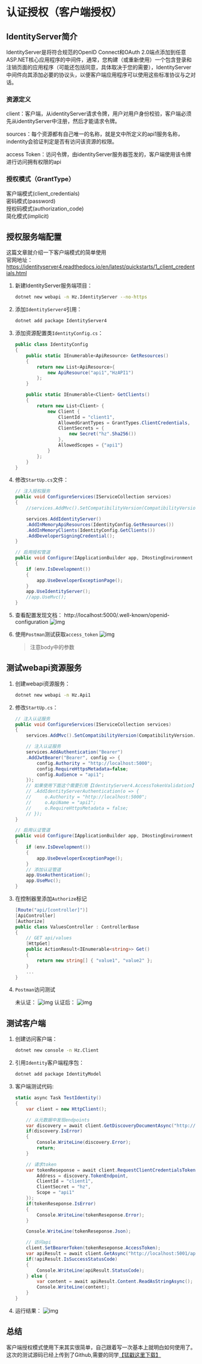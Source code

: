 # 认证授权（客户端授权）

## IdentityServer简介

IdentityServer是将符合规范的OpenID Connect和OAuth 2.0端点添加到任意ASP.NET核心应用程序的中间件，通常，您构建（或重新使用）一个包含登录和注销页面的应用程序（可能还包括同意，具体取决于您的需要），IdentityServer中间件向其添加必要的协议头，以便客户端应用程序可以使用这些标准协议与之对话。

### 资源定义

client：客户端，从identityServer请求令牌，用户对用户身份校验，客户端必须先从identityServer中注册，然后才能请求令牌。
 
sources：每个资源都有自己唯一的名称，就是文中所定义的api1服务名称，indentity会验证判定是否有访问该资源的权限。

access Token：访问令牌，由identityServer服务器签发的，客户端使用该令牌进行访问拥有权限的api

### 授权模式（GrantType）

客户端模式(client_credentials)  
密码模式(password)  
授权码模式(authorization_code)  
简化模式(implicit)

## 授权服务端配置

这篇文章就介绍一下客户端模式的简单使用  
官网地址：https://identityserver4.readthedocs.io/en/latest/quickstarts/1_client_credentials.html

1. 新建IdentityServer服务端项目：
    ```bash
    dotnet new webapi -n Hz.IdentityServer --no-https
    ```
1. 添加`IdentityServer4`引用：
    ```bash
    dotnet add package IdentityServer4
    ```
1. 添加资源配置类`IdentityConfig.cs`：
    ```csharp
    public class IdentityConfig
    {
        public static IEnumerable<ApiResource> GetResources()
        {
            return new List<ApiResource>{
                new ApiResource("api1","HzAPI1")
            };
        }

        public static IEnumerable<Client> GetClients()
        {
            return new List<Client> {
                new Client {
                    ClientId = "client1",
                    AllowedGrantTypes = GrantTypes.ClientCredentials,
                    ClientSecrets = {
                        new Secret("hz".Sha256())
                    },
                    AllowedScopes = {"api1"}
                }
            };
        }
    }
    ```

1. 修改`StartUp.cs`文件：
    ```csharp
    // 注入授权服务
    public void ConfigureServices(IServiceCollection services)
    {
        //services.AddMvc().SetCompatibilityVersion(CompatibilityVersion.Version_2_2);

        services.AddIdentityServer()
        .AddInMemoryApiResources(IdentityConfig.GetResources())
        .AddInMemoryClients(IdentityConfig.GetClients())
        .AddDeveloperSigningCredential();
    }

    // 启用授权管道
    public void Configure(IApplicationBuilder app, IHostingEnvironment env)
    {
        if (env.IsDevelopment())
        {
            app.UseDeveloperExceptionPage();
        }
        app.UseIdentityServer();
        //app.UseMvc();
    }
    ```
1. 查看配置发现文档： http://localhost:5000/.well-known/openid-configuration
    ![img](./img/client/1.png)
1. 使用`Postman`测试获取`access_token`
    ![img](./img/client/2.png)
    > 注意body中的参数

## 测试webapi资源服务

1. 创建webapi资源服务：
    ```bash
    dotnet new webapi -n Hz.Api1
    ```
1. 修改`StartUp.cs`：
    ```csharp
    // 注入认证服务
    public void ConfigureServices(IServiceCollection services)
    {
        services.AddMvc().SetCompatibilityVersion(CompatibilityVersion.Version_2_2);

        // 注入认证服务
        services.AddAuthentication("Bearer")
        .AddJwtBearer("Bearer", config => {
            config.Authority = "http://localhost:5000";
            config.RequireHttpsMetadata=false;
            config.Audience = "api1";
        });
        // 如果使用下面这个需要引用【IdentityServer4.AccessTokenValidation】
        // .AddIdentityServerAuthentication(o => {
        //     o.Authority = "http://localhost:5000";
        //     o.ApiName = "api1";
        //     o.RequireHttpsMetadata = false;
        // });
    }
    
    // 启用认证管道
    public void Configure(IApplicationBuilder app, IHostingEnvironment env)
    {
        if (env.IsDevelopment())
        {
            app.UseDeveloperExceptionPage();
        }
        // 添加认证管道
        app.UseAuthentication();
        app.UseMvc();
    }
    ```
1. 在控制器里添加`Authorize`标记
    ```csharp
    [Route("api/[controller]")]
    [ApiController]
    [Authorize]
    public class ValuesController : ControllerBase
    {
        // GET api/values
        [HttpGet]
        public ActionResult<IEnumerable<string>> Get()
        {
            return new string[] { "value1", "value2" };
        }
        ...
    }
    ```
1. `Postman`访问测试
    
    未认证：
    ![img](./img/client/3.png)
    认证后：
    ![img](./img/client/4.png)

## 测试客户端

1. 创建访问客户端：
    ```bash
    dotnet new console -n Hz.Client
    ```
1. 引用`Identity`客户端程序包：
    ```bash
    dotnet add package IdentityModel
    ```
1. 客户端测试代码:
    ```csharp
    static async Task TestIdentity()
    {
        var client = new HttpClient();

        // 从元数据中发现endpoints
        var discovery = await client.GetDiscoveryDocumentAsync("http://localhost:5000");
        if(discovery.IsError)
        {
            Console.WriteLine(discovery.Error);
            return;
        }

        // 请求token            
        var tokenReseponse = await client.RequestClientCredentialsTokenAsync(new ClientCredentialsTokenRequest{
            Address = discovery.TokenEndpoint,
            ClientId = "client1",
            ClientSecret = "hz",
            Scope = "api1"
        });
        if(tokenReseponse.IsError)
        {
            Console.WriteLine(tokenReseponse.Error);
        }

        Console.WriteLine(tokenReseponse.Json);

        // 访问api
        client.SetBearerToken(tokenReseponse.AccessToken);
        var apiResult = await client.GetAsync("http://localhost:5001/api/values");
        if(!apiResult.IsSuccessStatusCode)
        {
            Console.WriteLine(apiResult.StatusCode);
        } else {
            var content = await apiResult.Content.ReadAsStringAsync();
            Console.WriteLine(content);
        }
    } 
    ```
1. 运行结果：
    ![img](./img/client/5.png)

## 总结

客户端授权模式使用下来其实很简单，自己跟着写一次基本上就明白如何使用了。  
这次的测试源码已经上传到了Github,需要的同学[【猛戳这里下载】](https://github.com/yasewang987/Hz.DonetDemo/tree/master/Hz.Identity)